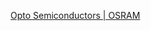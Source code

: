 [Opto Semiconductors | OSRAM](https://www.osram.com/apps/downloadcenter/os/?path=%2Fos-files%2FOptical+Simulation%2FLED%2FOSLON%2FOSLON+Pure%2F)